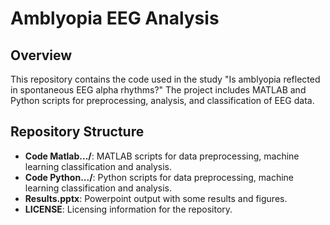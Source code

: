 # Amblyopia EEG Analysis

## Overview
This repository contains the code used in the study "Is amblyopia reflected in spontaneous EEG alpha rhythms?" The project includes MATLAB and Python scripts for preprocessing, analysis, and classification of EEG data.

## Repository Structure
- **Code Matlab.../**: MATLAB scripts for data preprocessing, machine learning classification and analysis.
- **Code Python.../**: Python scripts for data preprocessing, machine learning classification and analysis.
- **Results.pptx**: Powerpoint output with some results and figures.
- **LICENSE**: Licensing information for the repository.
